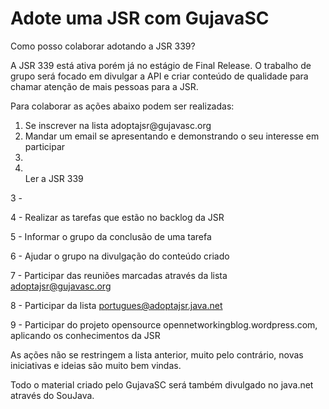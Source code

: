Adote uma JSR com GujavaSC
=========

Como posso colaborar adotando a JSR 339?

A JSR 339 está ativa porém já no estágio de Final Release. O trabalho de grupo será focado em divulgar a API e criar conteúdo de qualidade para chamar atenção de mais pessoas para a JSR.

Para colaborar as ações abaixo podem ser realizadas:
<ol>
<li>Se inscrever na lista adoptajsr@gujavasc.org</li>
<li>Mandar um email se apresentando e demonstrando o seu interesse em participar</li>
<li></li>
<li></li>
Ler a JSR 339
</ol>




3 - 

4 - Realizar as tarefas que estão no backlog da JSR

5 - Informar o grupo da conclusão de uma tarefa

6 - Ajudar o grupo na divulgação do conteúdo criado

7 - Participar das reuniões marcadas através da lista adoptajsr@gujavasc.org

8 - Participar da lista portugues@adoptajsr.java.net

9 - Participar do projeto opensource opennetworkingblog.wordpress.com, aplicando os conhecimentos da JSR

As ações não se restringem a lista anterior, muito pelo contrário, novas iniciativas e ideias são muito bem vindas.

Todo o material criado pelo GujavaSC será também divulgado no java.net através do SouJava.
